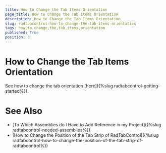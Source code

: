 ```yaml
---
title: How to Change the Tab Items Orientation
page_title: How to Change the Tab Items Orientation
description: How to Change the Tab Items Orientation
slug: radtabcontrol-how-to-change-the-tab-items-orientation
tags: how,to,change,the,tab,items,orientation
published: True
position: 3
---
```


# How to Change the Tab Items Orientation

See how to change the tab orientation [here]({%slug radtabcontrol-getting-started%}).        

# See Also
 * [To Which Assemblies do I Have to Add Reference in my Project]({%slug radtabcontrol-needed-assemblies%})
 * [How to Change the Position of the Tab Strip of RadTabControl]({%slug radtabcontrol-how-to-change-the-position-of-the-tab-strip-of-radtabcontrol%})